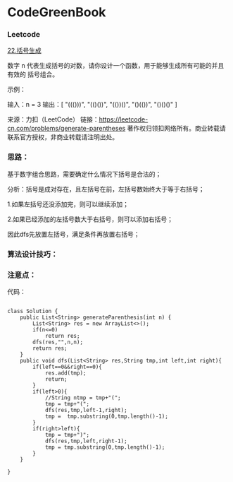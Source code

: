 # CodeGreenBook

### Leetcode

[22.括号生成](https://leetcode-cn.com/problems/generate-parentheses/)

数字 n 代表生成括号的对数，请你设计一个函数，用于能够生成所有可能的并且 有效的 括号组合。

 

示例：

输入：n = 3
输出：[
       "((()))",
       "(()())",
       "(())()",
       "()(())",
       "()()()"
     ]

来源：力扣（LeetCode）
链接：https://leetcode-cn.com/problems/generate-parentheses
著作权归领扣网络所有。商业转载请联系官方授权，非商业转载请注明出处。

### 思路：

基于数字组合思路，需要确定什么情况下括号是合法的；

分析：括号是成对存在，且左括号在前，左括号数始终大于等于右括号；

1.如果左括号还没添加完，则可以继续添加；

2.如果已经添加的左括号数大于右括号，则可以添加右括号；

因此dfs先放置左括号，满足条件再放置右括号；

### 算法设计技巧：



### 注意点：



代码：

```

class Solution {
    public List<String> generateParenthesis(int n) {
        List<String> res = new ArrayList<>();
        if(n<=0)
            return res;
        dfs(res,"",n,n);
        return res;
    }
    public void dfs(List<String> res,String tmp,int left,int right){
        if(left==0&&right==0){
            res.add(tmp);
            return;
        }
        if(left>0){
            //String ntmp = tmp+"(";
            tmp = tmp+"(";
            dfs(res,tmp,left-1,right);
            tmp =  tmp.substring(0,tmp.length()-1);
        }
        if(right>left){
            tmp = tmp+")";
            dfs(res,tmp,left,right-1);
            tmp = tmp.substring(0,tmp.length()-1);
        }
    }
    
}
```







